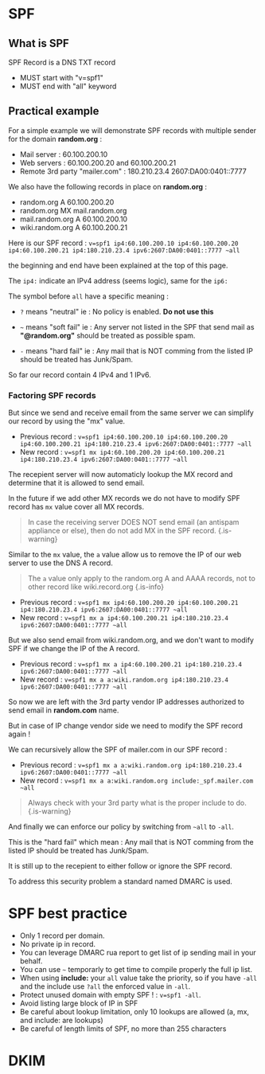 # SPF

## What is SPF
SPF Record is a DNS TXT record

 - MUST start with "v=spf1"
 - MUST end with "all" keyword

## Practical example

For a simple example we will demonstrate SPF records with multiple sender for the domain **random.org** :

 - Mail server : 60.100.200.10
 - Web servers : 60.100.200.20 and 60.100.200.21
 - Remote 3rd party "mailer.com" : 180.210.23.4 2607:DA00:0401::7777

We also have the following records in place on **random.org** :

 - random.org A 60.100.200.20
 - random.org MX mail.random.org
 - mail.random.org A 60.100.200.10
 - wiki.random.org A 60.100.200.21

Here is our SPF record : `v=spf1 ip4:60.100.200.10 ip4:60.100.200.20 ip4:60.100.200.21 ip4:180.210.23.4 ipv6:2607:DA00:0401::7777 ~all`

the beginning and end have been explained at the top of this page.

The `ip4:` indicate an IPv4 address (seems logic), same for the `ip6:`

The symbol before `all` have a specific meaning :

 - `?` means "neutral" ie : No policy is enabled. **Do not use this** 

 - `~` means "soft fail" ie : Any server not listed in the SPF that send mail as **"@random.org"** should be treated as possible spam.

 - `-` means "hard fail" ie : Any mail that is NOT comming from the listed IP should be treated has Junk/Spam.

So far our record contain 4 IPv4 and 1 IPv6.

### Factoring SPF records

But since we send and receive email from the same server we can simplify our record by using the "mx" value.

 - Previous record : `v=spf1 ip4:60.100.200.10 ip4:60.100.200.20 ip4:60.100.200.21 ip4:180.210.23.4 ipv6:2607:DA00:0401::7777 ~all`
 - New record : `v=spf1 mx ip4:60.100.200.20 ip4:60.100.200.21 ip4:180.210.23.4 ipv6:2607:DA00:0401::7777 ~all`

The recepient server will now automaticly lookup the MX record and determine that it is allowed to send email.

In the future if we add other MX records we do not have to modify SPF record has `mx` value cover all MX records.

> In case the receiving server DOES NOT send email (an antispam appliance or else), then do not add MX in the SPF record.
{.is-warning}



Similar to the `mx` value, the `a` value allow us to remove the IP of our web server to use the DNS A record.

>The `a` value only apply to the random.org A and AAAA records, not to other record like wiki.record.org
{.is-info}

 - Previous record : `v=spf1 mx ip4:60.100.200.20 ip4:60.100.200.21 ip4:180.210.23.4 ipv6:2607:DA00:0401::7777 ~all`
 - New record : `v=spf1 mx a ip4:60.100.200.21 ip4:180.210.23.4 ipv6:2607:DA00:0401::7777 ~all`



But we also send email from wiki.random.org, and we don't want to modify SPF if we change the IP of the A record.

 - Previous record : `v=spf1 mx a ip4:60.100.200.21 ip4:180.210.23.4 ipv6:2607:DA00:0401::7777 ~all`
 - New record : `v=spf1 mx a a:wiki.random.org ip4:180.210.23.4 ipv6:2607:DA00:0401::7777 ~all`

So now we are left with the 3rd party vendor IP addresses authorized to send email in **random.com** name.

But in case of IP change vendor side we need to modify the SPF record again !

We can recursively allow the SPF of mailer.com in our SPF record :

 - Previous record : `v=spf1 mx a a:wiki.random.org ip4:180.210.23.4 ipv6:2607:DA00:0401::7777 ~all`
 - New record : `v=spf1 mx a a:wiki.random.org include:_spf.mailer.com ~all`

> Always check with your 3rd party what is the proper include to do.
{.is-warning}



And finally we can enforce our policy by switching from `~all` to `-all`.

This is the "hard fail" which mean : Any mail that is NOT comming from the listed IP should be treated has Junk/Spam.

It is still up to the recepient to either follow or ignore the SPF record.

To address this security problem a standard named DMARC is used.

# SPF best practice

 - Only 1 record per domain.
 - No private ip in record.
 - You can leverage DMARC rua report to get list of ip sending mail in your behalf.
 - You can use `~` temporarly to get time to compile properly the full ip list.
 - When using **include:** your `all` value take the priority, so if you have `-all` and the include use `?all` the enforced value in `-all`.
 - Protect unused domain with empty SPF ! : `v=spf1 -all`.
 - Avoid listing large block of IP in SPF
 - Be careful about lookup limitation, only 10 lookups are allowed (a, mx, and include: are lookups)
 - Be careful of length limits of SPF, no more than 255 characters
  
# DKIM

